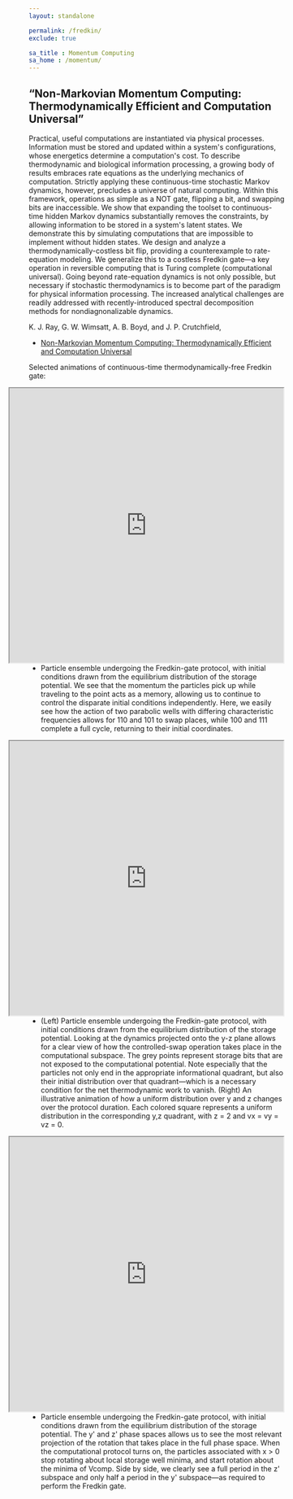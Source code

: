 ```yaml
---
layout: standalone

permalink: /fredkin/
exclude: true

sa_title : Momentum Computing
sa_home : /momentum/
---
```

## “Non-Markovian Momentum Computing: Thermodynamically Efficient and Computation Universal”
Practical, useful computations are instantiated via physical processes. Information must be stored and updated within a system's configurations, whose energetics determine a computation's cost. To describe thermodynamic and biological information processing, a growing body of results embraces rate equations as the underlying mechanics of computation. Strictly applying these continuous-time stochastic Markov dynamics, however, precludes a universe of natural computing. Within this framework, operations as simple as a NOT gate, flipping a bit, and swapping bits are inaccessible. We show that expanding the toolset to continuous-time hidden Markov dynamics substantially removes the constraints, by allowing information to be stored in a system's latent states. We demonstrate this by simulating computations that are impossible to implement without hidden states. We design and analyze a thermodynamically-costless bit flip, providing a counterexample to rate-equation modeling. We generalize this to a costless Fredkin gate—a key operation in reversible computing that is Turing complete (computational universal). Going beyond rate-equation dynamics is not only possible, but necessary if stochastic thermodynamics is to become part of the paradigm for physical information processing. The increased analytical challenges are readily addressed with recently-introduced spectral decomposition methods for nondiagnonalizable dynamics.


K. J. Ray, G. W. Wimsatt, A. B. Boyd, and J. P. Crutchfield,
- [Non-Markovian Momentum Computing: Thermodynamically Efficient and Computation Universal](https://journals.aps.org/prresearch/abstract/10.1103/PhysRevResearch.3.023164)

Selected animations of continuous-time thermodynamically-free Fredkin gate:

<iframe width="540" height="540" align='right' src="https://drive.google.com/file/d/1KHs3RkkAYjDXOaH9dKPVRGq3TtJvNloJ/preview">
</iframe>

- Particle ensemble undergoing the Fredkin-gate protocol, with initial conditions drawn from the equilibrium distribution of the storage potential. We see that the momentum the particles pick up while traveling to the point acts as a memory, allowing us to continue to control the disparate initial conditions independently. Here, we easily see how the action of two parabolic wells with differing characteristic frequencies allows for 110 and 101 to swap places, while 100 and 111 complete a full cycle, returning to their initial coordinates.


<iframe width="540" height="540" align='right' src="https://drive.google.com/file/d/1FzA94lE3TPSRL8c5sgKRoEX8bAVxDmH_/preview">
</iframe>

- (Left) Particle ensemble undergoing the Fredkin-gate protocol, with initial conditions drawn from the equilibrium distribution of the storage potential. Looking at the dynamics projected onto the y-z plane allows for a clear view of how the controlled-swap operation takes place in the computational subspace. The grey points represent storage bits that are not exposed to the computational potential. Note especially that the particles not only end in the appropriate informational quadrant, but also their initial distribution over that quadrant—which is a necessary condition for the net thermodynamic work to vanish. (Right) An illustrative animation of how a uniform distribution over y and z changes over the protocol duration. Each colored square represents a uniform distribution in the corresponding y,z quadrant, with z = 2 and vx = vy = vz = 0.

<iframe width="540" height="540" align='right' src="https://drive.google.com/file/d/1VzF-DruEbuUmd9gNMANmkHsYlGUKJnQC/preview">
</iframe>

 - Particle ensemble undergoing the Fredkin-gate protocol, with initial conditions drawn from the equilibrium distribution of the storage potential. The y' and z' phase spaces allows us to see the most relevant projection of the rotation that takes place in the full phase space. When the computational protocol turns on, the particles associated with x > 0 stop rotating about local storage well minima, and start rotation about the minima of Vcomp. Side by side, we clearly see a full period in the z' subspace and only half a period in the y' subspace—as required to perform the Fredkin gate.

